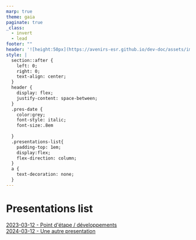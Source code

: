 ```yaml
---
marp: true
theme: gaia
paginate: true
_class:
  - invert
  - lead
footer: ""
header: '![height:50px](https://avenirs-esr.github.io/dev-doc/assets/images/avenir-esr-logo_medium.jpg) ![height:50px](https://www.esup-portail.org/sites/default/files/logo-esupportail_1.png) Avenirs-ESR - ePortfolio'
style: |
  section::after {
    left: 0;
    right: 0;
    text-align: center;
  }
  header {
    display: flex;
    justify-content: space-between;
  }
  .pres-date {
    color:grey;
    font-style: italic;
    font-size:.8em
    
  }
  .presentations-list{
    padding-top: 1em;
    display:flex;
    flex-direction: column;
  }
  a {
    text-decoration: none;
  }
---
```

<!--
theme: gaia

headingDivider: 2 
paginate: false
_backgroundColor: white
_color: black
-->

<!--
_class:
 - lead
 - invert
-->

# Presentations list 

<div class="presentations-list">


<!-- {{TOC}} -->
<div class="presentation"><a href="./docs/2023-03-12-Point_d_etape_devs.html" target="_blank"><span class="pres-date">2023-03-12</span> - Point d'étape / développements</a></div>
<div class="presentation"><a href="./docs/2024-03-12-Point_d_etape_devs.html" target="_blank"><span class="pres-date">2024-03-12</span> - Une autre presentation</a></div>

</div>

